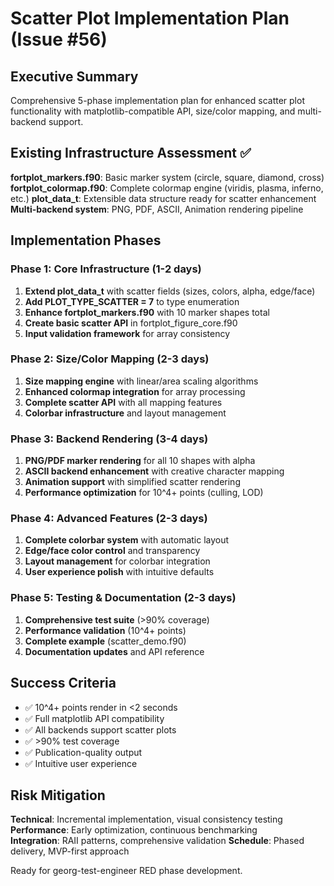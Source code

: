 # Scatter Plot Implementation Plan (Issue #56)

## Executive Summary

Comprehensive 5-phase implementation plan for enhanced scatter plot functionality with matplotlib-compatible API, size/color mapping, and multi-backend support.

## Existing Infrastructure Assessment ✅

**fortplot_markers.f90**: Basic marker system (circle, square, diamond, cross)
**fortplot_colormap.f90**: Complete colormap engine (viridis, plasma, inferno, etc.)
**plot_data_t**: Extensible data structure ready for scatter enhancement
**Multi-backend system**: PNG, PDF, ASCII, Animation rendering pipeline

## Implementation Phases

### Phase 1: Core Infrastructure (1-2 days)
1. **Extend plot_data_t** with scatter fields (sizes, colors, alpha, edge/face)
2. **Add PLOT_TYPE_SCATTER = 7** to type enumeration
3. **Enhance fortplot_markers.f90** with 10 marker shapes total
4. **Create basic scatter API** in fortplot_figure_core.f90
5. **Input validation framework** for array consistency

### Phase 2: Size/Color Mapping (2-3 days)
1. **Size mapping engine** with linear/area scaling algorithms
2. **Enhanced colormap integration** for array processing
3. **Complete scatter API** with all mapping features
4. **Colorbar infrastructure** and layout management

### Phase 3: Backend Rendering (3-4 days)
1. **PNG/PDF marker rendering** for all 10 shapes with alpha
2. **ASCII backend enhancement** with creative character mapping
3. **Animation support** with simplified scatter rendering
4. **Performance optimization** for 10^4+ points (culling, LOD)

### Phase 4: Advanced Features (2-3 days)
1. **Complete colorbar system** with automatic layout
2. **Edge/face color control** and transparency
3. **Layout management** for colorbar integration
4. **User experience polish** with intuitive defaults

### Phase 5: Testing & Documentation (2-3 days)
1. **Comprehensive test suite** (>90% coverage)
2. **Performance validation** (10^4+ points)
3. **Complete example** (scatter_demo.f90)
4. **Documentation updates** and API reference

## Success Criteria

- ✅ 10^4+ points render in <2 seconds
- ✅ Full matplotlib API compatibility
- ✅ All backends support scatter plots
- ✅ >90% test coverage
- ✅ Publication-quality output
- ✅ Intuitive user experience

## Risk Mitigation

**Technical**: Incremental implementation, visual consistency testing
**Performance**: Early optimization, continuous benchmarking  
**Integration**: RAII patterns, comprehensive validation
**Schedule**: Phased delivery, MVP-first approach

Ready for georg-test-engineer RED phase development.
